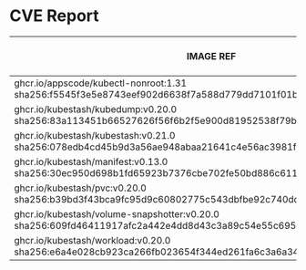 # CVE Report
|                                                        IMAGE REF                                                        |      OS       | CRITICAL<BR>(OS, OTHER) | HIGH<BR>(OS, OTHER) | MEDIUM<BR>(OS, OTHER) | LOW<BR>(OS, OTHER) | UNKNOWN<BR>(OS, OTHER) |
|-------------------------------------------------------------------------------------------------------------------------|---------------|-------------------------|---------------------|-----------------------|--------------------|------------------------|
| ghcr.io/appscode/kubectl-nonroot:1.31<br>sha256:f5545f3e5e8743eef902d6638f7a588d779dd7101f01b701d82834b6d081e928        |               | 0, 0                    | 0, 1                | 0, 2                  | 0, 0               | 0, 0                   |
| ghcr.io/kubestash/kubedump:v0.20.0<br>sha256:83a113451b66527626f56f6b2f5e900d81952538f79b6142f5e2f0ddcdf757e2           |               | 0, 1                    | 0, 4                | 0, 9                  | 0, 0               | 0, 0                   |
| ghcr.io/kubestash/kubestash:v0.21.0<br>sha256:078edb4cd45b9d3a56ae948abaa21641c4e56ac3981facf47ae9b843a4ca0663          | alpine 3.22.2 | 0, 1                    | 0, 4                | 0, 9                  | 0, 0               | 0, 0                   |
| ghcr.io/kubestash/manifest:v0.13.0<br>sha256:30ec950d698b1fd65923b7376cbe702fe50bd886c611a8a2ba165bade35d018f           |               | 0, 1                    | 0, 4                | 0, 9                  | 0, 0               | 0, 0                   |
| ghcr.io/kubestash/pvc:v0.20.0<br>sha256:b39bd3f43bca9fc95d9c60802775c543dbfbe92c740dccae6b4058e49c5ee66b                |               | 0, 1                    | 0, 4                | 0, 9                  | 0, 0               | 0, 0                   |
| ghcr.io/kubestash/volume-snapshotter:v0.20.0<br>sha256:609fd46411917afc2a442e4dd8d43c3a89c54e55c6959200b1d4f6f053e999c3 |               | 0, 0                    | 0, 0                | 0, 0                  | 0, 0               | 0, 0                   |
| ghcr.io/kubestash/workload:v0.20.0<br>sha256:e6a4e028cb923ca266fb023654f344ed261fa6c3a6a3410b7a849e0e686ee08f           |               | 0, 1                    | 0, 4                | 0, 9                  | 0, 0               | 0, 0                   |

